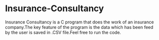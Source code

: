 # Insurance-Consultancy
Insurance Consultancy is a C program that does the work of an insurance company.The key feature of the program is the data which has been feed by the user is saved in .CSV file.Feel free to run the code.

